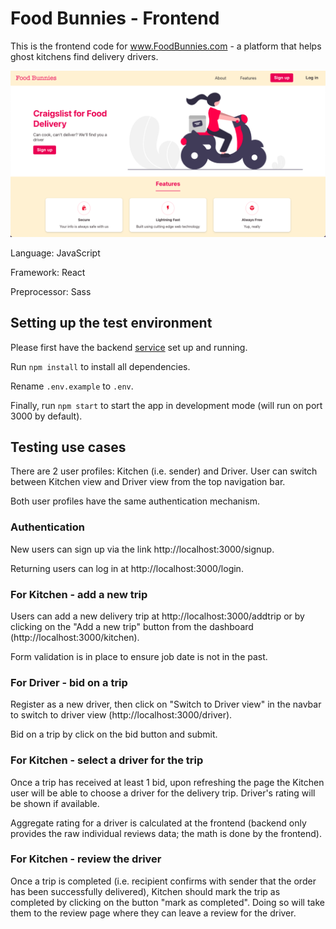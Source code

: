 # Food Bunnies - Frontend

This is the frontend code for www.FoodBunnies.com - a platform that helps ghost kitchens find delivery drivers.

![Screenshot](https://github.com/lavaboom/fb-frontend/blob/main/screenshot.png?raw=true)

Language: JavaScript

Framework: React

Preprocessor: Sass

## Setting up the test environment

Please first have the backend [service](https://github.com/lavaboom/fb-backend) set up and running.

Run `npm install` to install all dependencies.

Rename `.env.example` to `.env`.

Finally, run `npm start` to start the app in development mode (will run on port 3000 by default).

## Testing use cases

There are 2 user profiles: Kitchen (i.e. sender) and Driver. User can switch between Kitchen view and Driver view from the top navigation bar.

Both user profiles have the same authentication mechanism.

### Authentication
New users can sign up via the link http://localhost:3000/signup.

Returning users can log in at http://localhost:3000/login.

### For Kitchen - add a new trip
Users can add a new delivery trip at http://localhost:3000/addtrip or by clicking on the "Add a new trip" button from the dashboard (http://localhost:3000/kitchen).

Form validation is in place to ensure job date is not in the past.

### For Driver - bid on a trip
Register as a new driver, then click on "Switch to Driver view" in the navbar to switch to driver view (http://localhost:3000/driver).

Bid on a trip by click on the bid button and submit.

### For Kitchen - select a driver for the trip
Once a trip has received at least 1 bid, upon refreshing the page the Kitchen user will be able to choose a driver for the delivery trip. Driver's rating will be shown if available.

Aggregate rating for a driver is calculated at the frontend (backend only provides the raw individual reviews data; the math is done by the frontend).

### For Kitchen - review the driver
Once a trip is completed (i.e. recipient confirms with sender that the order has been successfully delivered), Kitchen should mark the trip as completed by clicking on the button "mark as completed". Doing so will take them to the review page where they can leave a review for the driver.